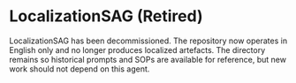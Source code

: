 # LocalizationSAG (Retired)

LocalizationSAG has been decommissioned. The repository now operates in English only and no longer produces localized artefacts. The directory remains so historical prompts and SOPs are available for reference, but new work should not depend on this agent.
